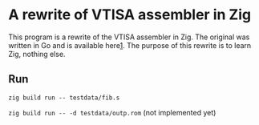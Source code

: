 A rewrite of VTISA assembler in Zig
===================================

This program is a rewrite of the VTISA assembler in Zig. The original was
written in Go and is available here[1]. The purpose of this rewrite is to learn
Zig, nothing else.

Run
---

`zig build run -- testdata/fib.s`

`zig build run -- -d testdata/outp.rom` (not implemented yet)

[1]: https://github.com/rtfb/logisim-tiny-cpu

